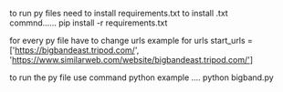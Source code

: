 to run py files need to install requirements.txt
to install .txt  
commnd...... pip install -r requirements.txt

for every py file have to change urls
example for urls
 start_urls = ['https://bigbandeast.tripod.com/', 'https://www.similarweb.com/website/bigbandeast.tripod.com/']
 
 to run the py file use command
  python <filename>
  example   ....            python  bigband.py




